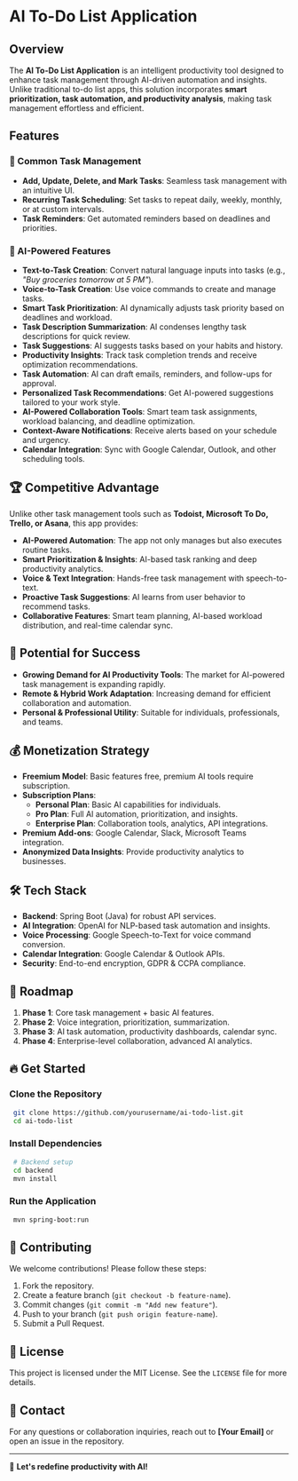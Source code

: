 # AI To-Do List Application

## Overview
The **AI To-Do List Application** is an intelligent productivity tool designed to enhance task management through AI-driven automation and insights. Unlike traditional to-do list apps, this solution incorporates **smart prioritization, task automation, and productivity analysis**, making task management effortless and efficient.

## Features

### 📝 Common Task Management
- **Add, Update, Delete, and Mark Tasks**: Seamless task management with an intuitive UI.
- **Recurring Task Scheduling**: Set tasks to repeat daily, weekly, monthly, or at custom intervals.
- **Task Reminders**: Get automated reminders based on deadlines and priorities.

### 🤖 AI-Powered Features
- **Text-to-Task Creation**: Convert natural language inputs into tasks (e.g., *"Buy groceries tomorrow at 5 PM"*).
- **Voice-to-Task Creation**: Use voice commands to create and manage tasks.
- **Smart Task Prioritization**: AI dynamically adjusts task priority based on deadlines and workload.
- **Task Description Summarization**: AI condenses lengthy task descriptions for quick review.
- **Task Suggestions**: AI suggests tasks based on your habits and history.
- **Productivity Insights**: Track task completion trends and receive optimization recommendations.
- **Task Automation**: AI can draft emails, reminders, and follow-ups for approval.
- **Personalized Task Recommendations**: Get AI-powered suggestions tailored to your work style.
- **AI-Powered Collaboration Tools**: Smart team task assignments, workload balancing, and deadline optimization.
- **Context-Aware Notifications**: Receive alerts based on your schedule and urgency.
- **Calendar Integration**: Sync with Google Calendar, Outlook, and other scheduling tools.

## 🏆 Competitive Advantage
Unlike other task management tools such as **Todoist, Microsoft To Do, Trello, or Asana**, this app provides:
- **AI-Powered Automation**: The app not only manages but also executes routine tasks.
- **Smart Prioritization & Insights**: AI-based task ranking and deep productivity analytics.
- **Voice & Text Integration**: Hands-free task management with speech-to-text.
- **Proactive Task Suggestions**: AI learns from user behavior to recommend tasks.
- **Collaborative Features**: Smart team planning, AI-based workload distribution, and real-time calendar sync.

## 🚀 Potential for Success
- **Growing Demand for AI Productivity Tools**: The market for AI-powered task management is expanding rapidly.
- **Remote & Hybrid Work Adaptation**: Increasing demand for efficient collaboration and automation.
- **Personal & Professional Utility**: Suitable for individuals, professionals, and teams.

## 💰 Monetization Strategy
- **Freemium Model**: Basic features free, premium AI tools require subscription.
- **Subscription Plans**:
    - **Personal Plan**: Basic AI capabilities for individuals.
    - **Pro Plan**: Full AI automation, prioritization, and insights.
    - **Enterprise Plan**: Collaboration tools, analytics, API integrations.
- **Premium Add-ons**: Google Calendar, Slack, Microsoft Teams integration.
- **Anonymized Data Insights**: Provide productivity analytics to businesses.

## 🛠️ Tech Stack
- **Backend**: Spring Boot (Java) for robust API services.
- **AI Integration**: OpenAI for NLP-based task automation and insights.
- **Voice Processing**: Google Speech-to-Text for voice command conversion.
- **Calendar Integration**: Google Calendar & Outlook APIs.
- **Security**: End-to-end encryption, GDPR & CCPA compliance.

## 📅 Roadmap
1. **Phase 1**: Core task management + basic AI features.
2. **Phase 2**: Voice integration, prioritization, summarization.
3. **Phase 3**: AI task automation, productivity dashboards, calendar sync.
4. **Phase 4**: Enterprise-level collaboration, advanced AI analytics.

## 🔥 Get Started
### Clone the Repository
```bash
 git clone https://github.com/yourusername/ai-todo-list.git
 cd ai-todo-list
```

### Install Dependencies
```bash
 # Backend setup
 cd backend
 mvn install
```

### Run the Application
```bash
 mvn spring-boot:run
```

## 🤝 Contributing
We welcome contributions! Please follow these steps:
1. Fork the repository.
2. Create a feature branch (`git checkout -b feature-name`).
3. Commit changes (`git commit -m "Add new feature"`).
4. Push to your branch (`git push origin feature-name`).
5. Submit a Pull Request.

## 📜 License
This project is licensed under the MIT License. See the `LICENSE` file for more details.

## 📩 Contact
For any questions or collaboration inquiries, reach out to **[Your Email]** or open an issue in the repository.

---
🚀 **Let's redefine productivity with AI!**